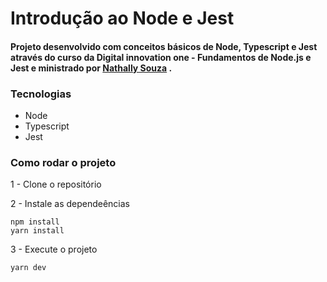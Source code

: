 # Introdução ao Node e Jest

#### Projeto desenvolvido com conceitos básicos de Node, Typescript e Jest através do curso da Digital innovation one - Fundamentos de Node.js e Jest e ministrado por  [Nathally Souza](https://github.com/nathyts) .

### Tecnologias
- Node
- Typescript
- Jest

### Como rodar o projeto

1 - Clone o repositório

2 - Instale as dependeências
    
    npm install
    yarn install

3 - Execute o projeto

    yarn dev
